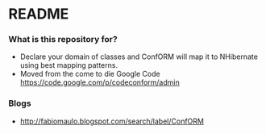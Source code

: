 # README #

### What is this repository for? ###

* Declare your domain of classes and ConfORM will map it to NHibernate using best mapping patterns.
* Moved from the come to die Google Code https://code.google.com/p/codeconform/admin

### Blogs ###

* http://fabiomaulo.blogspot.com/search/label/ConfORM